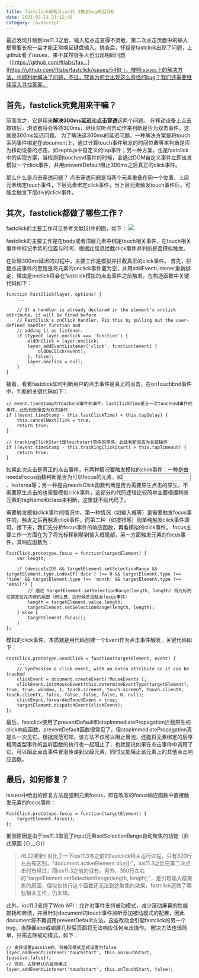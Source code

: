 ```yaml
---
title: fastclick解析与ios11 3相关bug原因分析
date: 2021-03-11 21:12:40
category: javascript
---
```


最近发现升级到ios11.3之后，输入框点击变得不灵敏，第二次点击页面中的输入框需要长按一会才能正常唤起键盘输入。排查后，怀疑是fastclick出现了问题，上github看了issues，果不其然很多人也出现相同问题（[https://github.com/ftlabs/fas...](https://github.com/ftlabs/fastclick/issues/548) ）。按照issues上的解决方法，也顺利地解决了问题，不过，究竟为何会出现这么奇怪的bug？我们还需要继续深入寻找答案。

## 首先，fastclick究竟用来干嘛？

简而言之，它是用来**解决300ms延迟**和**点击穿透**这两个问题。
在移动设备上点击按钮后，浏览器将会等待300ms，继续监听点击动作来判断是否为双击事件，这就是300ms延迟问题。
为了解决这300ms的延迟问题，一种解决方案是将touch系列事件绑定在document上，通过计算touch事件触发的时间位置等来判断是否为移动设备的点击，如zepto.js中自定义的tap事件；另一种方案，也是fastclick中的实现方案，当检测到touchend事件的时候，会通过DOM自定义事件立即出发模拟一个click事件，并用preventDefault阻止300ms之后真正的click事件。

那么什么是点击穿透问题？
点击穿透问题是当两个元素重叠在同一个位置，上层元素绑定touch事件，下层元素绑定click事件，当上层元素触发touch事件后，可能会触发下层div的click事件。

## 其次，fastclick都做了哪些工作？

fastclick的主要工作可见参考文献[2]中的图，如下：
![](https://upload-images.jianshu.io/upload_images/10024246-1599ce6f6c2a7831.png?imageMogr2/auto-orient/strip%7CimageView2/2/w/1240)


fastclick的主要工作是在body或者顶层元素中绑定touch相关事件，在touch相关事件中标记手势的位置与时间，根据此信息拦截click事件并判断是否模拟触发。

在处理300ms延迟的过程中，主要工作是模拟并拦截真正的click事件。
首先，拦截点击事件的思路是将元素的onclick事件置为空，并用addEventListener重新绑定，理由是onclick将会在fastclick模拟的点击事件之前触发，在构造函数中关键代码如下：

```
function FastClick(layer, options) {
    ...

    // If a handler is already declared in the element's onclick attribute, it will be fired before
    // FastClick's onClick handler. Fix this by pulling out the user-defined handler function and
    // adding it as listener.
    if (typeof layer.onclick === 'function') {
        oldOnClick = layer.onclick;
        layer.addEventListener('click', function(event) {
            oldOnClick(event);
        }, false);
        layer.onclick = null;
    }    
}
```

接着，看看fastclick如何判断用户的点击事件是真正的点击，在onTouchEnd事件中，判断的关键代码如下：

```
// event.timeStamp为touchend事件的事件，lastClickTime是上一次touchend事件的事件，此处判断是否为双击操作
if ((event.timeStamp - this.lastClickTime) < this.tapDelay) {
    this.cancelNextClick = true;
    return true;
}

// trackingClickStart是touchstart事件的事件，此处判断是否为长按操作
if ((event.timeStamp - this.trackingClickStart) > this.tapTimeout) {
    return true;
}
```

如果此次点击是真正的点击事件，有两种情况要触发模拟的click事件：一种是由needsFocus函数判断是否为可以focus的元素，如<input type="text">、textarea等；另一种是由needsClick函数判断是否为需要原生点击的原生，不需要原生点击的也需要模拟click事件，这部分的代码逻辑比较简单主要根据判断元素的tagName和class来判断，这里就不贴代码了。

需要触发模拟click事件的情况中，第一种情况（如输入框等）是需要触发focus事件的，触发之后再触发click事件，而第二种（如按钮等）则单纯触发click事件即可。接下来，我们先分析focus事件的响应函数，再看模拟的click事件。
focus主要工作一方面在为了将光标移到移到输入框尾部，另一方面触发元素的focus事件，其响应函数为：

```
FastClick.prototype.focus = function(targetElement) {
    var length;

    if (deviceIsIOS && targetElement.setSelectionRange && targetElement.type.indexOf('date') !== 0 && targetElement.type !== 'time' && targetElement.type !== 'month' && targetElement.type !== 'email') {
        // 通过 targetElement.setSelectionRange(length, length) 将光标的位置定位在内容的尾部（但注意，这时候还没触发focus事件）
        length = targetElement.value.length;
        targetElement.setSelectionRange(length, length);
    } else {
        targetElement.focus();
    }
};
```

模拟的click事件，本质就是用代码创建一个Event作为点击事件触发，关键代码如下：

```
FastClick.prototype.sendClick = function(targetElement, event) {
    ...
    // Synthesise a click event, with an extra attribute so it can be tracked
    clickEvent = document.createEvent('MouseEvents');
    clickEvent.initMouseEvent(this.determineEventType(targetElement), true, true, window, 1, touch.screenX, touch.screenY, touch.clientX, touch.clientY, false, false, false, false, 0, null);
    clickEvent.forwardedTouchEvent = true;
    targetElement.dispatchEvent(clickEvent);
};
```

最后，fastclick使用了preventDefault和stopImmediatePropagation拦截原生的click响应函数。preventDefault函数很常见了，但stopImmediatePropagation真是头一次见它。根据规范可知，该方法不仅可以阻止冒泡，还能将元素绑定的后序相同类型事件的监听函数的执行也一起阻止了，也就是说如果在点击事件中调用了它，可以阻止点击事件冒泡传递到父级元素，同时又能阻止该元素上的其他点击响应函数。

## 最后，如何修复？

Issues中给出的修复方法是强制元素focus，即在改写的focus响应函数中直接触发元素的focus事件：

```
FastClick.prototype.focus = function(targetElement) {
    targetElement.focus();
};
```

推测原因是由于ios11.3取消了input元素setSelectionRange自动聚焦的功能（非此原因 (⊙﹏⊙)）

> (6.22更新) 对比了一下ios11.3与之前的fastclick相关运行过程，只有320行左右有区别，“document.activeElement.blur();”，ios11.3之后在第二次点击时有经过，而ios11.3之前的没有。另外，350行左右的“targetElement.setSelectionRange(length, length);”，是引起输入框聚焦的原因，但仅仅执行这个函数还无法到达聚焦的效果，fastclick还做了哪些相关工作，仍未知。

此外，ios11.3支持了Web API：允许对事件支持被动模式，减少滚动屏幕的性能损耗和奔溃，并且针对document的touch事件监听添加被动模式的配置，因此document将不再调用preventDefault方法。这些改动会引起fastclick的另一个bug，当静置app或锁屏几秒后页面将无法响应任何点击操作。
解决方法也很简单，只需去除被动模式，如下：

```
// 支持设置passive的，将被动模式显式设置为false
layer.addEventListener('touchstart', this.onTouchStart, {passive:false});
// 否则，去除默认的被动模式
layer.addEventListener('touchstart', this.onTouchStart, false);
```
